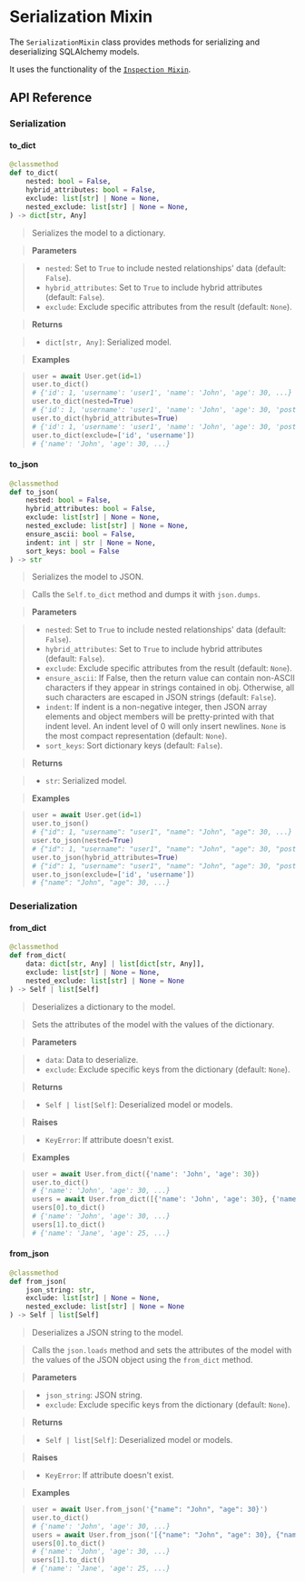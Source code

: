 # Serialization Mixin

The `SerializationMixin` class provides methods for serializing and deserializing
SQLAlchemy models.

It uses the functionality of the [`Inspection Mixin`](inspection-mixin.md).

## API Reference

### Serialization

#### to_dict
```python
@classmethod
def to_dict(
    nested: bool = False,
    hybrid_attributes: bool = False,
    exclude: list[str] | None = None,
    nested_exclude: list[str] | None = None,
) -> dict[str, Any]
```

> Serializes the model to a dictionary.

> **Parameters**

> - `nested`: Set to `True` to include nested relationships' data (default: `False`).
> - `hybrid_attributes`: Set to `True` to include hybrid attributes (default: `False`).
> - `exclude`: Exclude specific attributes from the result (default: `None`).

> **Returns**

> - `dict[str, Any]`: Serialized model.

> **Examples**

> ```python
> user = await User.get(id=1)
> user.to_dict()
> # {'id': 1, 'username': 'user1', 'name': 'John', 'age': 30, ...}
> user.to_dict(nested=True)
> # {'id': 1, 'username': 'user1', 'name': 'John', 'age': 30, 'posts': [...], ...}
> user.to_dict(hybrid_attributes=True)
> # {'id': 1, 'username': 'user1', 'name': 'John', 'age': 30, 'posts_count': 3, ...}
> user.to_dict(exclude=['id', 'username'])
> # {'name': 'John', 'age': 30, ...}
> ```

#### to_json
```python
@classmethod
def to_json(
    nested: bool = False,
    hybrid_attributes: bool = False,
    exclude: list[str] | None = None,
    nested_exclude: list[str] | None = None,
    ensure_ascii: bool = False,
    indent: int | str | None = None,
    sort_keys: bool = False
) -> str
```

> Serializes the model to JSON.

> Calls the `Self.to_dict` method and dumps it with `json.dumps`.

> **Parameters**

> - `nested`: Set to `True` to include nested relationships' data (default: `False`).
> - `hybrid_attributes`: Set to `True` to include hybrid attributes (default: `False`).
> - `exclude`: Exclude specific attributes from the result (default: `None`).
> - `ensure_ascii`: If False, then the return value can contain non-ASCII characters if they appear in strings contained in obj. Otherwise, all such characters are escaped in JSON strings (default: `False`).
> - `indent`: If indent is a non-negative integer, then JSON array elements and object members will be pretty-printed with that indent level. An indent level of 0 will only insert newlines. `None` is the most compact representation (default: `None`).
> - `sort_keys`: Sort dictionary keys (default: `False`).

> **Returns**

> - `str`: Serialized model.

> **Examples**

> ```python
> user = await User.get(id=1)
> user.to_json()
> # {"id": 1, "username": "user1", "name": "John", "age": 30, ...}
> user.to_json(nested=True)
> # {"id": 1, "username": "user1", "name": "John", "age": 30, "posts": [...], ...}
> user.to_json(hybrid_attributes=True)
> # {"id": 1, "username": "user1", "name": "John", "age": 30, "posts_count": 3, ...}
> user.to_json(exclude=['id', 'username'])
> # {"name": "John", "age": 30, ...}
> ```

### Deserialization

#### from_dict
```python
@classmethod
def from_dict(
    data: dict[str, Any] | list[dict[str, Any]],
    exclude: list[str] | None = None,
    nested_exclude: list[str] | None = None
) -> Self | list[Self]
```

> Deserializes a dictionary to the model.

> Sets the attributes of the model with the values of the dictionary.

> **Parameters**

> - `data`: Data to deserialize.
> - `exclude`: Exclude specific keys from the dictionary (default: `None`).

> **Returns**

> - `Self | list[Self]`: Deserialized model or models.

> **Raises**

> - `KeyError`: If attribute doesn't exist.

> **Examples**

> ```python
> user = await User.from_dict({'name': 'John', 'age': 30})
> user.to_dict()
> # {'name': 'John', 'age': 30, ...}
> users = await User.from_dict([{'name': 'John', 'age': 30}, {'name': 'Jane', 'age': 25}])
> users[0].to_dict()
> # {'name': 'John', 'age': 30, ...}
> users[1].to_dict()
> # {'name': 'Jane', 'age': 25, ...}
> ```

#### from_json
```python
@classmethod
def from_json(
    json_string: str,
    exclude: list[str] | None = None,
    nested_exclude: list[str] | None = None
) -> Self | list[Self]
```

> Deserializes a JSON string to the model.

> Calls the `json.loads` method and sets the attributes of the model
> with the values of the JSON object using the `from_dict` method.

> **Parameters**

> - `json_string`: JSON string.
> - `exclude`: Exclude specific keys from the dictionary (default: `None`).

> **Returns**

> - `Self | list[Self]`: Deserialized model or models.

> **Raises**

> - `KeyError`: If attribute doesn't exist.

> **Examples**

> ```python
> user = await User.from_json('{"name": "John", "age": 30}')
> user.to_dict()
> # {'name': 'John', 'age': 30, ...}
> users = await User.from_json('[{"name": "John", "age": 30}, {"name": "Jane", "age": 25}]')
> users[0].to_dict()
> # {'name': 'John', 'age': 30, ...}
> users[1].to_dict()
> # {'name': 'Jane', 'age': 25, ...}
> ```
